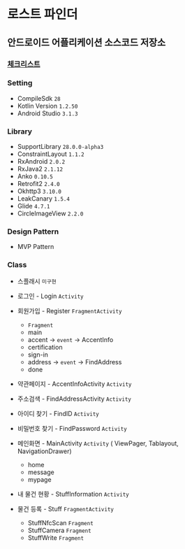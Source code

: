 # 로스트 파인더

## 안드로이드 어플리케이션 소스코드 저장소

### [체크리스트](https://github.com/SoBsch/LOSTFINDER/blob/master/documents/checklist.md)


### Setting

* CompileSdk `28`
* Kotlin Version `1.2.50`
* Android Studio `3.1.3`



### Library

* SupportLibrary `28.0.0-alpha3`
* ConstraintLayout `1.1.2`
* RxAndroid `2.0.2`
* RxJava2 `2.1.12`
* Anko `0.10.5`
* Retrofit2 `2.4.0`
* Okhttp3 `3.10.0`
* LeakCanary `1.5.4`
* Glide `4.7.1`
* CircleImageView `2.2.0`

### Design Pattern

* MVP Pattern


### Class

* 스플래시 `미구현`

* 로그인 - Login `Activity`
* 회원가입 - Register `FragmentActivity`
  * `Fragment`
  * main 
  * accent -> `event` -> AccentInfo
  * certification
  * sign-in 
  * address -> `event` -> FindAddress
  * done
  
* 약관페이지 - AccentInfoActivity `Activity`

* 주소검색 - FindAddressActivity `Activity`

* 아이디 찾기 - FindID `Activity`

* 비밀번호 찾기 - FindPassword `Activity`
  
* 메인화면 - MainActivity `Activity` ( ViewPager, Tablayout, NavigationDrawer)
  * home 
  * message
  * mypage
  
* 내 물건 현황 - StuffInformation `Activity`

* 물건 등록 - Stuff `FragmentActivity`
  * StuffNfcScan `Fragment`
  * StuffCamera `Fragment`
  * StuffWrite `Fragment`
  
